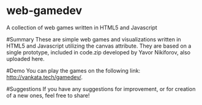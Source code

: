 # web-gamedev
A collection of web games written in HTML5 and Javascript

#Summary
These are simple web games and visualizations written in HTML5 and Javascript utilizing the canvas attribute. They are based on a single prototype, included in code.zip developed by Yavor Nikiforov, also uploaded here.

#Demo
You can play the games on the following link: http://vankata.tech/gamedev/.

#Suggestions
If you have any suggestions for improvement, or for creation of a new ones, feel free to share!
